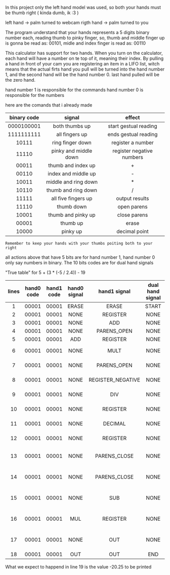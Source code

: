 In this project only the left hand model was used, so both your hands must be thumb right ( kinda dumb, ik :3 )

left hand 	 ->  	palm turned to webcam
rigth hand 	 ->	    palm turned to you

The program understand that your hands represents a 5 digits binary number each, reading thumb to pinky finger, so, thumb and middle finger up is gonna be read as: 00101, midle and index finger is read as: 00110

This calculator has support for two hands. When you turn on the calculator, each hand will have a number on te top of it, meaning their index. By pulling a hand in front of your cam you are registering an item in a LIFO list, witch means that the actual firts hand you pull will be turned into the hand number 1, and the second hand will be the hand number 0. last hand pulled will be the zero hand.

hand number 1 is responsible for the commands
hand number 0 is responsible for the numbers

here are the comands that i already made

| binary code | signal                | effect                    |
|:-----------:|:---------------------:|:-------------------------:|
| 0000100001  | both thumbs up        | start gestual reading     |
| 1111111111  | all fingers up        | ends gestual reading      |
| 10111       | ring finger down      | register a number         |
| 11110       | pinky and middle down | register negative numbers |
| 00011       | thumb and index up    | +                         |
| 00110       | index and middle up   | -                         |
| 10011       | middle and ring down  | *                         |
| 10110       | thumb and ring down   | /                         |
| 11111       | all five fingers up   | output results            |
| 11110       | thumb down            | open parens               |
| 10001       | thumb and pinky up    | close parens              |
| 00001       | thumb up              | erase                     |
| 10000       | pinky up              | decimal point             |

`Remember to keep your hands with your thumbs poiting both to your right`

all actions above that have 5 bits are for hand number 1, hand number 0 only say numbers in binary. The 10 bits codes are for dual hand signals 

"True table" for 5 + (3 * (-5 / 2.4)) - 19

| lines | hand0 code | hand1 code | hand0 signal | hand1 signal      | dual hand signal | operation                    |
|:-----:|:----------:|:----------:|:------------:|:-----------------:|:----------------:|:-----------------------------|
| 1     | 00001      | 00001      | ERASE        | ERASE             | START            | ""                           |
| 2     | 00001      | 00001      | NONE         | REGISTER          | NONE             | "5"                          |
| 3     | 00001      | 00001      | NONE         | ADD               | NONE             | "5 + "                       |
| 4     | 00001      | 00001      | NONE         | PARENS_OPEN       | NONE             | "5 + ("                      |
| 5     | 00001      | 00001      | ADD          | REGISTER          | NONE             | "5 + (3"                     |
| 6     | 00001      | 00001      | NONE         | MULT              | NONE             | "5 + (3 * "                  |
| 7     | 00001      | 00001      | NONE         | PARENS_OPEN       | NONE             | "5 + (3 * ("                 |
| 8     | 00001      | 00001      | NONE         | REGISTER_NEGATIVE | NONE             | "5 + (3 * (-5"               |
| 9     | 00001      | 00001      | NONE         | DIV               | NONE             | "5 + (3 * ( -5 / "           |
| 10    | 00001      | 00001      | NONE         | REGISTER          | NONE             | "5 + (3 * (-5 / 2"           |
| 11    | 00001      | 00001      | NONE         | DECIMAL           | NONE             | "5 + (3 * (-5 / 2."          |
| 12    | 00001      | 00001      | NONE         | REGISTER          | NONE             | "5 + (3 * (-5 / 2.4"         |
| 13    | 00001      | 00001      | NONE         | PARENS_CLOSE      | NONE             | "5 + (3 * (-5 / 2.4) "       |
| 14    | 00001      | 00001      | NONE         | PARENS_CLOSE      | NONE             | "5 + (3 * (-5 / 2.4) )"      |
| 15    | 00001      | 00001      | NONE         | SUB               | NONE             | "5 + (3 * (-5 / 2.4) ) - "   |
| 16    | 00001      | 00001      | MUL          | REGISTER          | NONE             | "5 + (3 * (-5 / 2.4) ) - 19" |
| 17    | 00001      | 00001      | NONE         | OUT               | NONE             | "5 + (3 * (-5 / 2.4) ) - 19" |
| 18    | 00001      | 00001      | OUT          | OUT               | END              | ""                           |

 What we expect to happend in line 19 is the value -20.25 to be printed